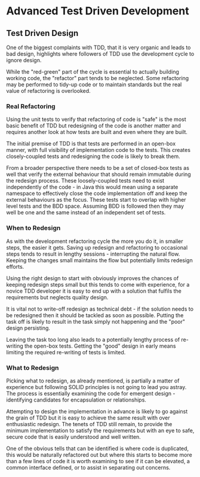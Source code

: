 # Advanced Test Driven Development

## Test Driven Design

One of the biggest complaints with TDD, that it is very organic and leads to
bad design, highlights where followers of TDD use the development cycle to
ignore design.

While the "red-green" part of the cycle is essential to actually building
working code, the "refactor" part tends to be neglected. Some refactoring may
be performed to tidy-up code or to maintain standards but the real value of
refactoring is overlooked.

### Real Refactoring

Using the unit tests to verify that refactoring of code is "safe" is the most
basic benefit of TDD but redesigning of the code is another matter and requires
another look at how tests are built and even where they are built.

The initial premise of TDD is that tests are performed in an open-box manner,
with full visibility of implementation code to the tests. This creates
closely-coupled tests and redesigning the code is likely to break them.

From a broader perspective there needs to be a set of closed-box tests as well
that verify the external behaviour that should remain immutable during the
redesign process. These loosely-coupled tests need to exist independently of the
code - in Java this would mean using a separate namespace to effectively close
the code implementation off and keep the external behaviours as the focus. These
tests start to overlap with higher level tests and the BDD space. Assuming BDD
is followed then they may well be one and the same instead of an independent set
of tests.

### When to Redesign

As with the development refactoring cycle the more you do it, in smaller steps,
the easier it gets. Saving up redesign and refactoring to occasional steps tends
to result in lengthy sessions - interrupting the natural flow. Keeping the
changes small maintains the flow but potentially limits redesign efforts.

Using the right design to start with obviously improves the chances of keeping
redesign steps small but this tends to come with experience, for a novice TDD
developer it is easy to end up with a solution that fulfils the requirements but
neglects quality design.

It is vital not to write-off redesign as technical debt - if the solution needs
to be redesigned then it should be tackled as soon as possible. Putting the task
off is likely to result in the task simply not happening and the "poor" design
persisting.

Leaving the task too long also leads to a potentially lengthy process of
re-writing the open-box tests. Getting the "good" design in early means limiting
the required re-writing of tests is limited.

### What to Redesign

Picking what to redesign, as already mentioned, is partially a matter of
experience but following SOLID principles is not going to lead you astray. The
process is essentially examining the code for emergent design - identifying
candidates for encapsulation or relationships.

Attempting to design the implementation in advance is likely to go against the
grain of TDD but it is easy to achieve the same result with over enthusiastic
redesign. The tenets of TDD still remain, to provide the minimum implementation
to satisfy the requirements but with an eye to safe, secure code that is easily
understood and well written.

One of the obvious tells that can be identified is where code is duplicated,
this would be naturally refactored out but where this starts to become more than
a few lines of code it is worth examining to see if it can be elevated, a
common interface defined, or to assist in separating out concerns.
